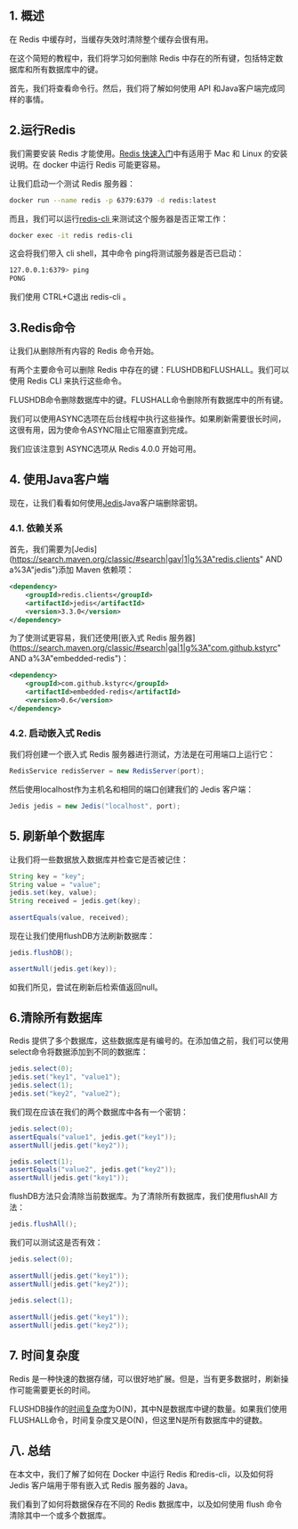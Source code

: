 ## 1. 概述

在 Redis 中缓存时，当缓存失效时清除整个缓存会很有用。

在这个简短的教程中，我们将学习如何删除 Redis 中存在的所有键，包括特定数据库和所有数据库中的键。

首先，我们将查看命令行。然后，我们将了解如何使用 API 和Java客户端完成同样的事情。

## 2.运行Redis

我们需要安装 Redis 才能使用。[Redis 快速入门](https://redis.io/topics/quickstart)中有适用于 Mac 和 Linux 的安装说明。在 docker 中运行 Redis 可能更容易。

让我们启动一个测试 Redis 服务器：

```bash
docker run --name redis -p 6379:6379 -d redis:latest
```

而且，我们可以运行[redis-cli ](https://redis.io/topics/rediscli)来测试这个服务器是否正常工作：

```bash
docker exec -it redis redis-cli
```

这会将我们带入 cli shell，其中命令 ping将测试服务器是否已启动：

```bash
127.0.0.1:6379> ping
PONG
```

我们使用 CTRL+C退出 redis-cli 。

## 3.Redis命令

让我们从删除所有内容的 Redis 命令开始。

有两个主要命令可以删除 Redis 中存在的键：FLUSHDB和FLUSHALL。我们可以使用 Redis CLI 来执行这些命令。

FLUSHDB命令删除数据库中的键。FLUSHALL命令删除所有数据库中的所有键。

我们可以使用ASYNC选项在后台线程中执行这些操作。如果刷新需要很长时间，这很有用，因为使命令ASYNC阻止它阻塞直到完成。

我们应该注意到 ASYNC选项从 Redis 4.0.0 开始可用。

## 4. 使用Java客户端

现在，让我们看看如何使用[Jedis](https://www.baeldung.com/jedis-java-redis-client-library)Java客户端删除密钥。

### 4.1. 依赖关系

首先，我们需要为[Jedis](https://search.maven.org/classic/#search|gav|1|g%3A"redis.clients" AND a%3A"jedis")添加 Maven 依赖项：

```xml
<dependency>
    <groupId>redis.clients</groupId>
    <artifactId>jedis</artifactId>
    <version>3.3.0</version>
</dependency>
```

为了使测试更容易，我们还使用[嵌入式 Redis 服务器](https://search.maven.org/classic/#search|ga|1|g%3A"com.github.kstyrc" AND a%3A"embedded-redis")：

```xml
<dependency>
    <groupId>com.github.kstyrc</groupId>
    <artifactId>embedded-redis</artifactId>
    <version>0.6</version>
</dependency>
```

### 4.2. 启动嵌入式 Redis

我们将创建一个嵌入式 Redis 服务器进行测试，方法是在可用端口上运行它：

```java
RedisService redisServer = new RedisServer(port);
```

然后使用localhost作为主机名和相同的端口创建我们的 Jedis 客户端：

```java
Jedis jedis = new Jedis("localhost", port);
```

## 5. 刷新单个数据库

让我们将一些数据放入数据库并检查它是否被记住：

```java
String key = "key";
String value = "value";
jedis.set(key, value);
String received = jedis.get(key);
 
assertEquals(value, received);
```

现在让我们使用flushDB方法刷新数据库：

```java
jedis.flushDB();

assertNull(jedis.get(key));
```

如我们所见，尝试在刷新后检索值返回null。

## 6.清除所有数据库

Redis 提供了多个数据库，这些数据库是有编号的。在添加值之前，我们可以使用select命令将数据添加到不同的数据库：

```java
jedis.select(0);
jedis.set("key1", "value1");
jedis.select(1);
jedis.set("key2", "value2");
```

我们现在应该在我们的两个数据库中各有一个密钥：

```java
jedis.select(0);
assertEquals("value1", jedis.get("key1"));
assertNull(jedis.get("key2"));

jedis.select(1);
assertEquals("value2", jedis.get("key2"));
assertNull(jedis.get("key1"));
```

flushDB方法只会清除当前数据库。为了清除所有数据库，我们使用flushAll 方法：

```java
jedis.flushAll();
```

我们可以测试这是否有效：

```java
jedis.select(0);
 
assertNull(jedis.get("key1"));
assertNull(jedis.get("key2"));
 
jedis.select(1);
 
assertNull(jedis.get("key1"));
assertNull(jedis.get("key2"));
```

## 7. 时间复杂度

Redis 是一种快速的数据存储，可以很好地扩展。但是，当有更多数据时，刷新操作可能需要更长的时间。

FLUSHDB操作的[时间复杂度](https://www.baeldung.com/java-algorithm-complexity)为O(N)，其中N是数据库中键的数量。如果我们使用FLUSHALL命令，时间复杂度又是O(N)，但这里N是所有数据库中的键数。

## 八. 总结

在本文中，我们了解了如何在 Docker 中运行 Redis 和redis-cli，以及如何将 Jedis 客户端用于带有嵌入式 Redis 服务器的 Java。

我们看到了如何将数据保存在不同的 Redis 数据库中，以及如何使用 flush 命令清除其中一个或多个数据库。